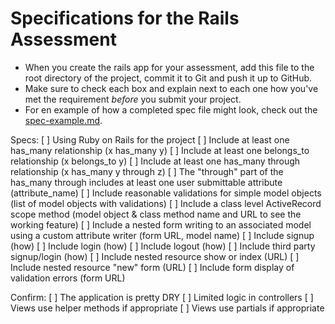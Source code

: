 # Specifications for the Rails Assessment

* When you create the rails app for your assessment, add this file to the root directory of the project, commit it to Git and push it up to GitHub.
* Make sure to check each box and explain next to each one how you've met the requirement *before* you submit your project.
* For en example of how a completed spec file might look, check out the [spec-example.md](spec-example.md).

Specs:
[ ] Using Ruby on Rails for the project
[ ] Include at least one has_many relationship (x has_many y) 
[ ] Include at least one belongs_to relationship (x belongs_to y)
[ ] Include at least one has_many through relationship (x has_many y through z)
[ ] The "through" part of the has_many through includes at least one user submittable attribute (attribute_name)
[ ] Include reasonable validations for simple model objects (list of model objects with validations)
[ ] Include a class level ActiveRecord scope method (model object & class method name and URL to see the working feature)
[ ] Include a nested form writing to an associated model using a custom attribute writer (form URL, model name)
[ ] Include signup (how)
[ ] Include login (how)
[ ] Include logout (how)
[ ] Include third party signup/login (how)
[ ] Include nested resource show or index (URL)
[ ] Include nested resource "new" form (URL)
[ ] Include form display of validation errors (form URL)

Confirm:
[ ] The application is pretty DRY
[ ] Limited logic in controllers
[ ] Views use helper methods if appropriate
[ ] Views use partials if appropriate
